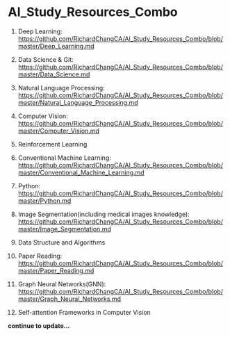 # AI_Study_Resources_Combo

1. Deep Learning: https://github.com/RichardChangCA/AI_Study_Resources_Combo/blob/master/Deep_Learning.md

2. Data Science & Git: https://github.com/RichardChangCA/AI_Study_Resources_Combo/blob/master/Data_Science.md

3. Natural Language Processing: https://github.com/RichardChangCA/AI_Study_Resources_Combo/blob/master/Natural_Language_Processing.md

4. Computer Vision: https://github.com/RichardChangCA/AI_Study_Resources_Combo/blob/master/Computer_Vision.md

5. Reinforcement Learning

6. Conventional Machine Learning: https://github.com/RichardChangCA/AI_Study_Resources_Combo/blob/master/Conventional_Machine_Learning.md

7. Python: https://github.com/RichardChangCA/AI_Study_Resources_Combo/blob/master/Python.md

8. Image Segmentation(including medical images knowledge): https://github.com/RichardChangCA/AI_Study_Resources_Combo/blob/master/Image_Segmentation.md

9. Data Structure and Algorithms

10. Paper Reading: https://github.com/RichardChangCA/AI_Study_Resources_Combo/blob/master/Paper_Reading.md

11. Graph Neural Networks(GNN): https://github.com/RichardChangCA/AI_Study_Resources_Combo/blob/master/Graph_Neural_Networks.md

12. Self-attention Frameworks in Computer Vision

<b>continue to update...
